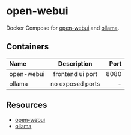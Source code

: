 # open-webui

Docker Compose for [open-webui](https://github.com/open-webui/open-webui) and [ollama](https://github.com/ollama/ollama).

## Containers

| Name              | Description                | Port  |
| :---------------- | :------------------------: | ----: |
| open-webui        | frontend ui port           | 8080  |
| ollama            | no exposed ports           | -     |

## Resources

- [open-webui](https://github.com/open-webui/open-webui) 
- [ollama](https://github.com/ollama/ollama)


